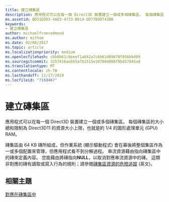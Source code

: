 ```yaml
---
title: 建立磚集區
description: 應用程式可以在每一個 Direct3D 裝置建立一個或多個磚集區。 每個磚集區的大小總和限制為 Direct3D11 的資源大小上限，也就是約 1/4 的圖形處理單元 (GPU) RAM。
ms.assetid: BD51EDD3-4AD3-4733-B014-DD77B9D743BB
keywords:
- 建立磚集區
author: michaelfromredmond
ms.author: mithom
ms.date: 02/08/2017
ms.topic: article
ms.localizationpriority: medium
ms.openlocfilehash: cbb8b61c8eeef1a842a7c6b61d09670f056bb409
ms.sourcegitcommit: 3257416aebb5a7b1515e107866806f8bd57845a8
ms.translationtype: MT
ms.contentlocale: zh-TW
ms.lasthandoff: 11/17/2018
ms.locfileid: "7168467"
---
```

# <a name="tile-pool-creation"></a>建立磚集區


應用程式可以在每一個 Direct3D 裝置建立一個或多個磚集區。 每個磚集區的大小總和限制為 Direct3D11 的資源大小上限，也就是約 1/4 的圖形處理單元 (GPU) RAM。

磚集區由 64 KB 磚所組成，但作業系統 (顯示驅動程式) 會在幕後將整個集區作為一或多個配置來管理，但應用程式看不到分解過程。 串流資源藉由指向磚集區中的磚來定義內容。 您能藉由將磚指向**NULL**，以取消對應串流資源中的磚。 這類非對應的磚有讀取或寫入行為的規則；請參閱[磚集區資源的危險追蹤](hazard-tracking-versus-tile-pool-resources.md) (英文)。

## <a name="span-idrelated-topicsspanrelated-topics"></a><span id="related-topics"></span>相關主題


[對應在磚集區中](mappings-are-into-a-tile-pool.md)

 

 




